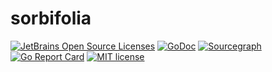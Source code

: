 # sorbifolia

[![JetBrains Open Source Licenses](https://img.shields.io/badge/-JetBrains%20Open%20Source%20License-000?style=flat-square&logo=JetBrains&logoColor=fff&labelColor=000)](https://www.jetbrains.com/?from=blackdatura)
[![GoDoc](https://pkg.go.dev/badge/pkg.go.dev/go.x2ox.com/sorbifolia)](https://pkg.go.dev/go.x2ox.com/sorbifolia)
[![Sourcegraph](https://sourcegraph.com/github.com/FlowerLab/sorbifolia/-/badge.svg)](https://sourcegraph.com/github.com/FlowerLab/sorbifolia?badge)
[![Go Report Card](https://goreportcard.com/badge/github.com/FlowerLab/sorbifolia)](https://goreportcard.com/report/github.com/FlowerLab/sorbifolia)
[![MIT license](https://img.shields.io/badge/license-MIT-brightgreen.svg)](https://opensource.org/licenses/MIT)

